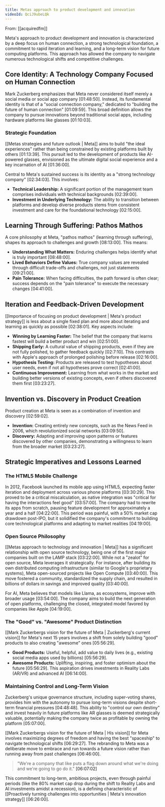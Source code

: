 ```yaml
---
title: Metas approach to product development and innovation
videoId: QciJ9ubeLQk
---
```


From: [[acquiredfm]] <br/> 

Meta's approach to product development and innovation is characterized by a deep focus on human connection, a strong technological foundation, a commitment to rapid iteration and learning, and a long-term vision for future computing platforms. This approach has allowed the company to navigate numerous technological shifts and competitive challenges.

## Core Identity: A Technology Company Focused on Human Connection
Mark Zuckerberg emphasizes that Meta never considered itself merely a social media or social app company <a class="yt-timestamp" data-t="01:48:50">[01:48:50]</a>. Instead, its fundamental identity is that of a "social connection company," dedicated to "building the future of human connection" <a class="yt-timestamp" data-t="01:09:59">[01:09:59]</a>. This broad definition allows the company to pursue innovations beyond traditional social apps, including hardware platforms like glasses <a class="yt-timestamp" data-t="01:10:03">[01:10:03]</a>.

### Strategic Foundation
[[Metas strategies and future outlook | Meta]] aims to build "the ideal experiences" rather than being constrained by existing platforms built by others <a class="yt-timestamp" data-t="01:13:39">[01:13:39]</a>. This pursuit led to the development of products like AI-powered glasses, envisioned as the ultimate digital social experience and a key incarnation of AI <a class="yt-timestamp" data-t="01:36:00">[01:36:00]</a>.

Central to Meta's sustained success is its identity as a "strong technology company" <a class="yt-timestamp" data-t="02:34:03">[02:34:03]</a>. This involves:
*   **Technical Leadership:** A significant portion of the management team comprises individuals with technical backgrounds <a class="yt-timestamp" data-t="02:39:00">[02:39:00]</a>.
*   **Investment in Underlying Technology:** The ability to transition between platforms and develop diverse products stems from consistent investment and care for the foundational technology <a class="yt-timestamp" data-t="02:15:00">[02:15:00]</a>.

## Learning Through Suffering: Pathos Mathos
A core philosophy at Meta, "pathos mathos" (learning through suffering), shapes its approach to challenges and growth <a class="yt-timestamp" data-t="08:13:00">[08:13:00]</a>. This means:
*   **Understanding What Matters:** Enduring challenges helps identify what is truly important <a class="yt-timestamp" data-t="08:48:00">[08:48:00]</a>.
*   **Lived Behaviors Define Values:** True company values are revealed through difficult trade-offs and challenges, not just statements <a class="yt-timestamp" data-t="09:21:00">[09:21:00]</a>.
*   **Pain Tolerance:** When facing difficulties, the path forward is often clear; success depends on the "pain tolerance" to execute the necessary changes <a class="yt-timestamp" data-t="04:41:00">[04:41:00]</a>.

## Iteration and Feedback-Driven Development
[[Importance of focusing on product development | Meta's product strategy]] is less about a single fixed plan and more about iterating and learning as quickly as possible <a class="yt-timestamp" data-t="02:38:01">[02:38:01]</a>. Key aspects include:
*   **Winning by Learning Faster:** The belief that the company that learns fastest will build a better product and win <a class="yt-timestamp" data-t="02:51:00">[02:51:00]</a>.
*   **Shipping Early:** A cultural value of shipping products, even if they are not fully polished, to gather feedback quickly <a class="yt-timestamp" data-t="02:7:10">[02:7:10]</a>. This contrasts with Apple's approach of prolonged polishing before release <a class="yt-timestamp" data-t="02:16:00">[02:16:00]</a>.
*   **Hypothesis Testing:** Products are released to test hypotheses about user needs, even if not all hypotheses prove correct <a class="yt-timestamp" data-t="02:41:00">[02:41:00]</a>.
*   **Continuous Improvement:** Learning from what works in the market and building better versions of existing concepts, even if others discovered them first <a class="yt-timestamp" data-t="03:23:27">[03:23:27]</a>.

## Invention vs. Discovery in Product Creation
Product creation at Meta is seen as a combination of invention and discovery <a class="yt-timestamp" data-t="02:59:02">[02:59:02]</a>.
*   **Invention:** Creating entirely new concepts, such as the News Feed in 2006, which revolutionized social networks <a class="yt-timestamp" data-t="03:09:50">[03:09:50]</a>.
*   **Discovery:** Adapting and improving upon patterns or features discovered by other companies, demonstrating a willingness to learn from the broader market <a class="yt-timestamp" data-t="03:23:27">[03:23:27]</a>.

## Strategic Imperatives and Lessons Learned

### The HTML5 Mobile Challenge
In 2012, Facebook launched its mobile app using HTML5, expecting faster iteration and deployment across various phone platforms <a class="yt-timestamp" data-t="03:30:29">[03:30:29]</a>. This proved to be a critical miscalculation, as native integration was "critical for having the interactions feel good" <a class="yt-timestamp" data-t="03:57:00">[03:57:00]</a>. The company had to rewrite its apps from scratch, pausing feature development for approximately a year and a half <a class="yt-timestamp" data-t="04:22:00">[04:22:00]</a>. This period was painful, with a 50% market cap drawdown post-IPO, but it solidified the company's commitment to building core technological platforms and adapting to market realities <a class="yt-timestamp" data-t="04:19:00">[04:19:00]</a>.

### Open Source Philosophy
[[Metas approach to technology and innovation | Meta]] has a significant relationship with open source technology, being one of the first major companies built on the LAMP stack <a class="yt-timestamp" data-t="03:22:00">[03:22:00]</a>. While not a "zealot" for open source, Meta leverages it strategically. For instance, after building its own distributed computing infrastructure (similar to Google's proprietary systems), Meta open-sourced projects like Open Compute <a class="yt-timestamp" data-t="03:40:00">[03:40:00]</a>. This move fostered a community, standardized the supply chain, and resulted in billions of dollars in savings and improved quality <a class="yt-timestamp" data-t="03:40:00">[03:40:00]</a>.

For AI, Meta believes that models like Llama, as ecosystems, improve with broader usage <a class="yt-timestamp" data-t="03:54:00">[03:54:00]</a>. The company aims to build the next generation of open platforms, challenging the closed, integrated model favored by companies like Apple <a class="yt-timestamp" data-t="04:19:00">[04:19:00]</a>.

### The "Good" vs. "Awesome" Product Distinction
[[Mark Zuckerbergs vision for the future of Meta | Zuckerberg's current vision]] for Meta's next 15 years involves a shift from solely building "good" products to also creating "awesome" ones <a class="yt-timestamp" data-t="05:56:29">[05:56:29]</a>.
*   **Good Products:** Useful, helpful, add value to daily lives (e.g., existing social media apps used by billions) <a class="yt-timestamp" data-t="05:56:29">[05:56:29]</a>.
*   **Awesome Products:** Uplifting, inspiring, and foster optimism about the future <a class="yt-timestamp" data-t="05:56:29">[05:56:29]</a>. This aspiration drives investments in Reality Labs (AR/VR) and advanced AI <a class="yt-timestamp" data-t="06:14:00">[06:14:00]</a>.

### Maintaining Control and Long-Term Vision
Zuckerberg's unique governance structure, including super-voting shares, provides him with the autonomy to pursue long-term visions despite short-term financial pressures <a class="yt-timestamp" data-t="04:48:48">[04:48:48]</a>. This ability to "control our own destiny" and invest heavily in future platforms like AR glasses is deemed strategically valuable, potentially making the company twice as profitable by owning the platform <a class="yt-timestamp" data-t="05:07:00">[05:07:00]</a>.

[[Mark Zuckerbergs vision for the future of Meta | His vision]] for Meta involves maximizing degrees of freedom and having the best "spaceship" to navigate technological shifts <a class="yt-timestamp" data-t="06:29:27">[06:29:27]</a>. The rebranding to Meta was a deliberate move to embrace and run towards a future vision rather than running away from past challenges <a class="yt-timestamp" data-t="06:46:00">[06:46:00]</a>.

> "We're a company that like puts a flag down around what we're doing and we're going to go do it." <a class="yt-timestamp" data-t="06:07:02">[06:07:02]</a>

This commitment to long-term, ambitious projects, even through painful periods (like the 80% market cap drop during the shift to Reality Labs and AI investments amidst a recession), is a defining characteristic of [[Proactively turning challenges into opportunities | Meta's innovation strategy]] <a class="yt-timestamp" data-t="06:26:00">[06:26:00]</a>.